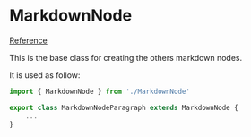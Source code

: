 # MarkdownNode

[Reference](https://github.com/sidekick-coder/language-kit/blob/main/packages/markdown/src/MarkdownNode.ts)

This is the base class for creating the others markdown nodes.

It is used as follow:
```js
import { MarkdownNode } from './MarkdownNode'

export class MarkdownNodeParagraph extends MarkdownNode {
    ...
}

```